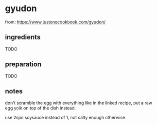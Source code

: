 # gyudon

from: https://www.justonecookbook.com/gyudon/

## ingredients

TODO

## preparation

TODO

## notes

don't scramble the egg with everything like in the linked recipe, put a raw egg yolk on top of the dish instead.

use 2spn soysauce instead of 1, not salty enough otherwise